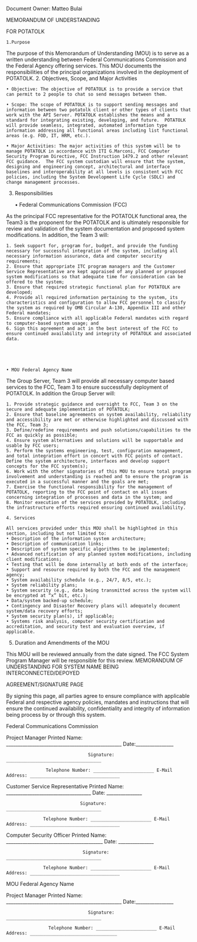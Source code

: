 Document Owner: Matteo Bulai

MEMORANDUM OF UNDERSTANDING

FOR POTATOLK

    1.Purpose

The purpose of this Memorandum of Understanding (MOU) is to serve as a written understanding between Federal Communications Commission and the Federal Agency offering services.  This MOU documents the responsibilities of the principal organizations involved in the deployment of POTATOLK.
2.	Objectives, Scope, and Major Activities

    • Objective: The objective of POTATOLK is to provide a service that can permit to 2 people to chat so send messages between them.

    • Scope: The scope of POTATOLK is to support sending messages and information between two potatolk client or other types of clients that work with the API Server. POTATOLK establishes the means and a standard for integrating existing, developing, and future.  POTATOLK will provide seamless, integrated, automated information type information addressing all functional areas including list functional areas (e.g. FOD, IT, HRM, etc.).

    • Major Activities: The major activities of this system will be to manage POTATOLK in accordance with ITI G.Marconi, FCC Computer Security Program Directive, FCC Instruction 1479.2 and other relevant FCC guidance.  The FCC system custodian will ensure that the system, designing and engineering concept, architectural and interface baselines and interoperability at all levels is consistent with FCC policies, including the System Development Life Cycle (SDLC) and change management processes. 

3.	Responsibilities

    • Federal Communications Commission (FCC)

As the principal FCC representative for the POTATOLK functional area, the Team3 is the proponent for the POTATOLK and is ultimately responsible for review and validation of the system documentation and proposed system modifications.  In addition, the Team 3 will:

    1. Seek support for, program for, budget, and provide the funding necessary for successful integration of the system, including all necessary information assurance, data and computer security requirements;
    2. Ensure that appropriate ITC program managers and the Customer Service Representative are kept appraised of any planned or proposed system modifications so that adequate time for consideration can be offered to the system;
    3. Ensure that required strategic functional plan for POTATOLK are developed;
    4. Provide all required information pertaining to the system, its characteristics and configuration to allow FCC personnel to classify the system as required by OMB Circular A-130, Appendix III and other Federal mandates;
    5. Ensure compliance with all applicable Federal mandates with regard to computer-based system usage; and
    6. Sign this agreement and act in the best interest of the FCC to ensure continued availability and integrity of POTATOLK and associated data.





    • MOU Federal Agency Name

The Group Server, Team 3 will provide all necessary computer based services to the FCC, Team 3 to ensure successfully deployment of POTATOLK.  In addition the Group Server will:

    1. Provide strategic guidance and oversight to FCC, Team 3 on the secure and adequate implementation of POTATOLK;
    2. Ensure that baseline agreements on system availability, reliability and accessibility are met or otherwise highlighted and discussed with the FCC, Team 3;
    3. Define/redefine requirements and push solutions/capabilities to the FCC as quickly as possible;
    4. Ensure system alternatives and solutions will be supportable and usable by FCC users;
    5. Perform the systems engineering, test, configuration management, and total integration effort in concert with FCC points of contact.  Define the system architecture, interfaces and develop support concepts for the FCC system(s);
    6. Work with the other signatories of this MOU to ensure total program involvement and understanding is reached and to ensure the program is executed in a successful manner and the goals are met;
    7. Exercise the functional responsibility for the management of POTATOLK, reporting to the FCC point of contact on all issues concerning integration of processes and data in the system; and
    8. Monitor execution of the services provided by POTATOLK, including the infrastructure efforts required ensuring continued availability.
    
    4. Services
    
    All services provided under this MOU shall be highlighted in this section, including but not limited to:
    • Description of the information system architecture;
    • Description of communication links;
    • Description of system specific algorithms to be implemented;
    • Advanced notification of any planned system modifications, including client modifications;
    • Testing that will be done internally at both ends of the interface;
    • Support and resource required by both the FCC and the management agency; 
    • System availability schedule (e.g., 24/7, 8/5, etc.);
    • System reliability plans;
    • System security (e.g., data being transmitted across the system will be encrypted at “x” bit, etc.);
    • Data/system backed-up schedule;
    • Contingency and Disaster Recovery plans will adequately document system/data recovery efforts;
    • System security plan(s), if applicable;
    • Systems risk analysis, computer security certification and accreditation, and security test and evaluation overview, if applicable.

5.	Duration and Amendments of the MOU

This MOU will be reviewed annually from the date signed.  The FCC System Program Manager will be responsible for this review.
MEMORANDUM OF UNDERSTANDING
FOR
SYSTEM NAME BEING INTERCONNECTED/DEPOYED


AGREEMENT/SIGNATURE PAGE




By signing this page, all parties agree to ensure compliance with applicable Federal and respective agency policies, mandates and instructions that will ensure the continued availability, confidentiality and integrity of information being process by or through this system.



Federal Communications Commission 

Project Manager Printed Name: _________________________________________________ Date:________________

                                   Signature: ____________________________________
    
                   Telephone Number: _______________________ E-Mail Address: __________________________________

Customer Service Representative Printed Name: ____________________________________ Date: _______________

                                Signature: ____________________________________
    
                  Telephone Number: _______________________ E-Mail Address: __________________________________

Computer Security Officer Printed Name: _________________________________________ Date: _______________

                                 Signature: ____________________________________
    
                  Telephone Number: _______________________ E-Mail Address: __________________________________



MOU Federal Agency Name

Project Manager Printed Name: _________________________________________________ Date:________________

                                   Signature: ____________________________________
    
                    Telephone Number: _______________________ E-Mail Address: _________________________________




